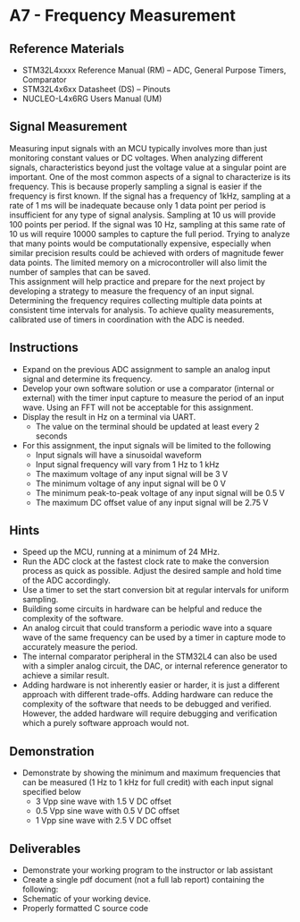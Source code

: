 # A7 - Frequency Measurement

## Reference Materials
- STM32L4xxxx Reference Manual (RM) – ADC, General Purpose Timers, Comparator
- STM32L4x6xx Datasheet (DS) – Pinouts
- NUCLEO-L4x6RG Users Manual (UM)

## Signal Measurement
Measuring input signals with an MCU typically involves more than just monitoring constant values or DC voltages. When analyzing different signals, characteristics beyond just the voltage value at a singular point are important. One of the most common aspects of a signal to characterize is its frequency. This is because properly sampling a signal is easier if the frequency is first known. If the signal has a frequency of 1kHz, sampling at a rate of 1 ms will be inadequate because only 1 data point per period is insufficient for any type of signal analysis. Sampling at 10 us will provide 100 points per period. If the signal was 10 Hz, sampling at this same rate of 10 us will require 10000 samples to capture the full period. Trying to analyze that many points would be computationally expensive, especially when similar precision results could be achieved with orders of magnitude fewer data points. The limited memory on a microcontroller will also limit the number of samples that can be saved.  
This assignment will help practice and prepare for the next project by developing a strategy to measure the frequency of an input signal. Determining the frequency requires collecting multiple data points at consistent time intervals for analysis. To achieve quality measurements, calibrated use of timers in coordination with the ADC is needed.

## Instructions
- Expand on the previous ADC assignment to sample an analog input signal and determine its frequency. 
- Develop your own software solution or use a comparator (internal or external) with the timer input capture to measure the period of an input wave. Using an FFT will not be acceptable for this assignment.
- Display the result in Hz on a terminal via UART. 
  - The value on the terminal should be updated at least every 2 seconds
- For this assignment, the input signals will be limited to the following
    - Input signals will have a sinusoidal waveform
    - Input signal frequency will vary from 1 Hz to 1 kHz
    - The maximum voltage of any input signal will be 3 V
    - The minimum voltage of any input signal will be 0 V
    - The minimum peak-to-peak voltage of any input signal will be 0.5 V
    - The maximum DC offset value of any input signal will be 2.75 V

## Hints
- Speed up the MCU, running at a minimum of 24 MHz. 
- Run the ADC clock at the fastest clock rate to make the conversion process as quick as possible. Adjust the desired sample and hold time of the ADC accordingly.
- Use a timer to set the start conversion bit at regular intervals for uniform sampling.
- Building some circuits in hardware can be helpful and reduce the complexity of the software.
- An analog circuit that could transform a periodic wave into a square wave of the same frequency can be used by a timer in capture mode to accurately measure the period.
- The internal comparator peripheral in the STM32L4 can also be used with a simpler analog circuit, the DAC, or internal reference generator to achieve a similar result. 
- Adding hardware is not inherently easier or harder, it is just a different approach with different trade-offs. Adding hardware can reduce the complexity of the software that needs to be debugged and verified. However, the added hardware will require debugging and verification which a purely software approach would not.

## Demonstration
- Demonstrate by showing the minimum and maximum frequencies that can be measured (1 Hz to 1 kHz for full credit) with each input signal specified below
    - 3 Vpp sine wave with 1.5 V DC offset
    - 0.5 Vpp sine wave with 0.5 V DC offset
    - 1 Vpp sine wave with 2.5 V DC offset

## Deliverables
- Demonstrate your working program to the instructor or lab assistant
- Create a single pdf document (not a full lab report) containing the following:
- Schematic of your working device.
- Properly formatted C source code
